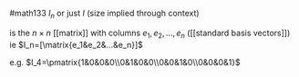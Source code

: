 #math133 
$I_n$ or just $I$ (size implied through context)

is the $n\times n$ [[matrix]] with columns $e_1,e_2,...,e_n$ ([[standard basis vectors]]) ie $I_n=[\matrix{e_1&e_2&...&e_n}]$ 

e.g. $I_4=\pmatrix{1&0&0&0\\0&1&0&0\\0&0&1&0\\0&0&0&1}$
